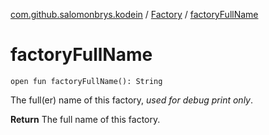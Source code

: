 [com.github.salomonbrys.kodein](../index.md) / [Factory](index.md) / [factoryFullName](.)

# factoryFullName

`open fun factoryFullName(): String`

The full(er) name of this factory, *used for debug print only*.

**Return**
The full name of this factory.

